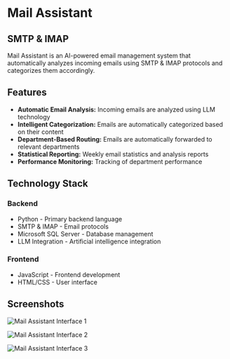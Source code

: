 # Mail Assistant
## SMTP & IMAP

Mail Assistant is an AI-powered email management system that automatically analyzes incoming emails using SMTP & IMAP protocols and categorizes them accordingly.

## Features

- **Automatic Email Analysis:** Incoming emails are analyzed using LLM technology
- **Intelligent Categorization:** Emails are automatically categorized based on their content
- **Department-Based Routing:** Emails are automatically forwarded to relevant departments
- **Statistical Reporting:** Weekly email statistics and analysis reports
- **Performance Monitoring:** Tracking of department performance

## Technology Stack

### Backend
- Python - Primary backend language
- SMTP & IMAP - Email protocols
- Microsoft SQL Server - Database management
- LLM Integration - Artificial intelligence integration

### Frontend
- JavaScript - Frontend development
- HTML/CSS - User interface

## Screenshots

![Mail Assistant Interface 1](https://github.com/user-attachments/assets/42816453-f808-449c-a1cf-392155671cc8)

![Mail Assistant Interface 2](https://github.com/user-attachments/assets/061102e5-93a5-46da-8a67-89e00b8dc7af)

![Mail Assistant Interface 3](https://github.com/user-attachments/assets/c91b1377-2ea7-409b-b7c0-fa24e801bd15)
